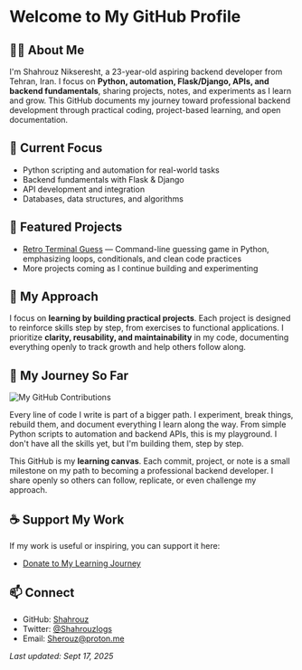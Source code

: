 # Welcome to My GitHub Profile

## 👋🏾 About Me

I'm Shahrouz Nikseresht, a 23-year-old aspiring backend developer from Tehran, Iran.
I focus on **Python, automation, Flask/Django, APIs, and backend fundamentals**, sharing projects, notes, and experiments as I learn and grow.
This GitHub documents my journey toward professional backend development through practical coding, project-based learning, and open documentation.

## 🌱 Current Focus

- Python scripting and automation for real-world tasks
- Backend fundamentals with Flask & Django
- API development and integration
- Databases, data structures, and algorithms

## 📂 Featured Projects

- [Retro Terminal Guess](https://github.com/Sherouz/retro-terminal-guess) — Command-line guessing game in Python, emphasizing loops, conditionals, and clean code practices
- More projects coming as I continue building and experimenting

## 🚀 My Approach

I focus on **learning by building practical projects**. Each project is designed to reinforce skills step by step, from exercises to functional applications.
I prioritize **clarity, reusability, and maintainability** in my code, documenting everything openly to track growth and help others follow along.

## 📖 My Journey So Far

![My GitHub Contributions](https://github-profile-summary-cards.vercel.app/api/cards/profile-details?username=Sherouz&theme=github_dark)

Every line of code I write is part of a bigger path.
I experiment, break things, rebuild them, and document everything I learn along the way.
From simple Python scripts to automation and backend APIs, this is my playground.
I don't have all the skills yet, but I'm building them, step by step.

This GitHub is my **learning canvas**. Each commit, project, or note is a small milestone on my path to becoming a professional backend developer.
I share openly so others can follow, replicate, or even challenge my approach.

## ☕ Support My Work

If my work is useful or inspiring, you can support it here:

- [Donate to My Learning Journey](./DONATE.md)

## 📫 Connect

- GitHub: [Shahrouz](https://github.com/Sherouz)
- Twitter: [@Shahrouzlogs](https://x.com/Sherouzlogs?s=09)
- Email: Sherouz@proton.me

*Last updated: Sept 17, 2025*
